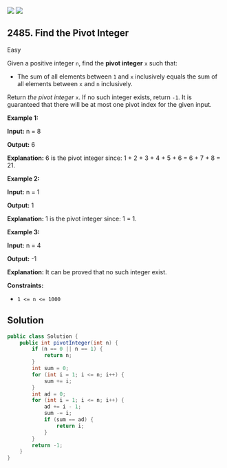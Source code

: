 [![](https://img.shields.io/github/stars/javadev/LeetCode-in-Java?label=Stars&style=flat-square)](https://github.com/javadev/LeetCode-in-Java)
[![](https://img.shields.io/github/forks/javadev/LeetCode-in-Java?label=Fork%20me%20on%20GitHub%20&style=flat-square)](https://github.com/javadev/LeetCode-in-Java/fork)

## 2485\. Find the Pivot Integer

Easy

Given a positive integer `n`, find the **pivot integer** `x` such that:

*   The sum of all elements between `1` and `x` inclusively equals the sum of all elements between `x` and `n` inclusively.

Return _the pivot integer_ `x`. If no such integer exists, return `-1`. It is guaranteed that there will be at most one pivot index for the given input.

**Example 1:**

**Input:** n = 8

**Output:** 6

**Explanation:** 6 is the pivot integer since: 1 + 2 + 3 + 4 + 5 + 6 = 6 + 7 + 8 = 21.

**Example 2:**

**Input:** n = 1

**Output:** 1

**Explanation:** 1 is the pivot integer since: 1 = 1.

**Example 3:**

**Input:** n = 4

**Output:** -1

**Explanation:** It can be proved that no such integer exist.

**Constraints:**

*   `1 <= n <= 1000`

## Solution

```java
public class Solution {
    public int pivotInteger(int n) {
        if (n == 0 || n == 1) {
            return n;
        }
        int sum = 0;
        for (int i = 1; i <= n; i++) {
            sum += i;
        }
        int ad = 0;
        for (int i = 1; i <= n; i++) {
            ad += i - 1;
            sum -= i;
            if (sum == ad) {
                return i;
            }
        }
        return -1;
    }
}
```